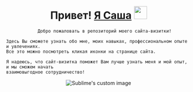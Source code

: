 
<h1 align="center">Привет! <a href="https://philt27.github.io/" target="_blank">Я Саша</a>  
<img src="https://github.com/blackcater/blackcater/raw/main/images/Hi.gif" height="35"/></h1>

```
            Добро пожаловать в репозиторий моего сайта-визитки!

Здесь Вы сможете узнать обо мне, моих навыках, профессиональном опыте и увлечениях. 
Все это можно посмотреть кликая иконки на странице сайта. 

Я надеюсь, что сайт-визитка поможет Вам лучше узнать меня и мой опыт, и мы сможем начать
взаимовыгодное сотрудничество! 
```
 
<p align="center">
  <img src="https://github.com/philt27/philt27.github.io/assets/124879514/566ac4f7-ea32-4068-81d9-012003c1df07" alt="Sublime's custom image"/>
</p>
